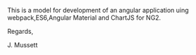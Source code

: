 <p align="center">


This is a model for development of an angular application uing webpack,ES6,Angular Material and ChartJS for NG2.

Regards,

J. Mussett

<br><br>

</p>
